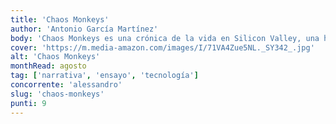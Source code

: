 ```yaml
---
title: 'Chaos Monkeys'
author: 'Antonio García Martínez'
body: 'Chaos Monkeys es una crónica de la vida en Silicon Valley, una historia de ambición, codicia, traición y poder. Antonio García Martínez, un ex empleado de Facebook, nos ofrece una visión cruda y honesta de la industria tecnológica y de las personas que la conforman.'
cover: 'https://m.media-amazon.com/images/I/71VA4Zue5NL._SY342_.jpg'
alt: 'Chaos Monkeys'
monthRead: agosto
tag: ['narrativa', 'ensayo', 'tecnología']
concorrente: 'alessandro'
slug: 'chaos-monkeys'
punti: 9
---
```

